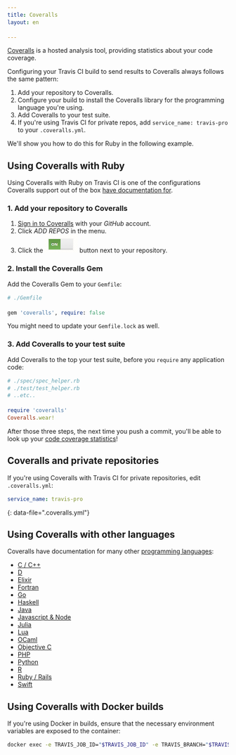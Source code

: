 ```yaml
---
title: Coveralls
layout: en

---
```


[Coveralls](https://coveralls.io/) is a hosted analysis tool, providing statistics about your code coverage.

Configuring your Travis CI build to send results to Coveralls always follows the same pattern:

1. Add your repository to Coveralls.
2. Configure your build to install the Coveralls library for the programming language you're using.
3. Add Coveralls to your test suite.
4. If you're using Travis CI for private repos, add `service_name: travis-pro` to your `.coveralls.yml`.

We'll show you how to do this for Ruby in the following example.

## Using Coveralls with Ruby

Using Coveralls with Ruby on Travis CI is one of the configurations Coveralls support out of the box [have documentation for](https://coveralls.zendesk.com/hc/en-us/articles201769485-Ruby-Rails).

### 1. Add your repository to Coveralls

1. [Sign in to Coveralls](https://coveralls.io/authorize/github)  with your *GitHub* account.
2. Click *ADD REPOS* in the menu.
3. Click the ![Add your repository to Coveralls](/images/coveralls-button.png) button next to your repository.

### 2. Install the Coveralls Gem

Add the Coveralls Gem to your `Gemfile`:

```ruby
# ./Gemfile

gem 'coveralls', require: false
```

You might need to update your `Gemfile.lock` as well.

### 3. Add Coveralls to your test suite

Add Coveralls to the top your test suite, before you `require` any application code:

```ruby
# ./spec/spec_helper.rb
# ./test/test_helper.rb
# ..etc..

require 'coveralls'
Coveralls.wear!
```

After those three steps, the next time you push a commit, you'll be able to look up your [code coverage statistics](https://coveralls.io)!

## Coveralls and private repositories

If you're using Coveralls with Travis CI for private repositories, edit `.coveralls.yml`:

```yaml
service_name: travis-pro
```
{: data-file=".coveralls.yml"}

## Using Coveralls with other languages

Coveralls have documentation for many other [programming languages](https://coveralls.zendesk.com/hc/en-us/sections/200330349-Languages):

- [C / C++](https://coveralls.zendesk.com/hc/en-us/articles/201342799-C-C-)
- [D](https://coveralls.zendesk.com/hc/en-us/articles/204189715)
- [Elixir](https://coveralls.zendesk.com/hc/en-us/articles/206207886)
- [Fortran](https://coveralls.zendesk.com/hc/en-us/articles/204446935)
- [Go](https://coveralls.zendesk.com/hc/en-us/articles/201342809-Go)
- [Haskell](https://coveralls.zendesk.com/hc/en-us/articles/201342819-Haskell)
- [Java](https://coveralls.zendesk.com/hc/en-us/articles/201342829-Java)
- [Javascript & Node](https://coveralls.zendesk.com/hc/en-us/articles/201769715-Javascript-Node)
- [Julia](https://coveralls.zendesk.com/hc/en-us/articles/203487969)
- [Lua](https://coveralls.zendesk.com/hc/en-us/articles/202044415-Lua)
- [OCaml](https://coveralls.zendesk.com/hc/en-us/articles/201769725-OCaml)
- [Objective C](https://coveralls.zendesk.com/hc/en-us/articles/204190275)
- [PHP](https://coveralls.zendesk.com/hc/en-us/articles/201769735-PHP)
- [Python](https://coveralls.zendesk.com/hc/en-us/articles/201342869-Python)
- [R](https://coveralls.zendesk.com/hc/en-us/articles/203487909)
- [Ruby / Rails](https://coveralls.zendesk.com/hc/en-us/articles/201769485-Ruby-Rails)
- [Swift](https://coveralls.zendesk.com/hc/en-us/articles/208113436)

## Using Coveralls with Docker builds

If you're using Docker in builds, ensure that the necessary environment variables are exposed to the container:
```sh
docker exec -e TRAVIS_JOB_ID="$TRAVIS_JOB_ID" -e TRAVIS_BRANCH="$TRAVIS_BRANCH" ...
```
